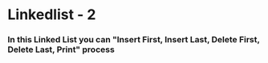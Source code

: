 # Linkedlist - 2
### In this Linked List you can "Insert First, Insert Last, Delete First, Delete Last, Print" process
